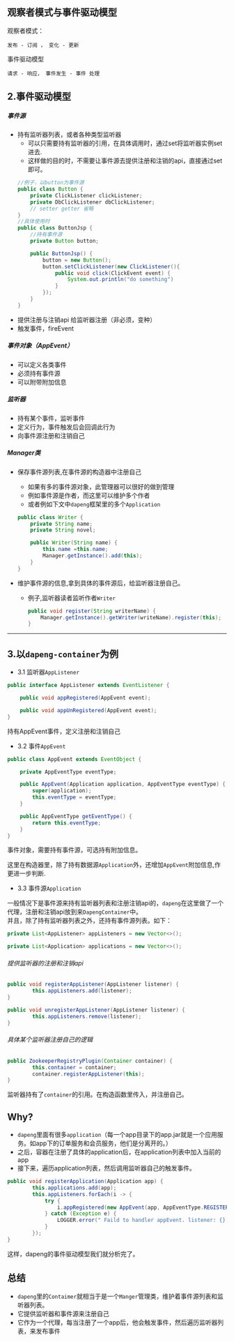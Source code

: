 ## 观察者模式与事件驱动模型

观察者模式：

```
发布 - 订阅 ， 变化 - 更新

```

事件驱动模型

```
请求 - 响应， 事件发生 - 事件 处理
```

## 2.事件驱动模型

##### 事件源

- 持有监听器列表，或者各种类型监听器
  - 可以只需要持有监听器的引用，在具体调用时，通过set将监听器实例set进去.
  - 这样做的目的时，不需要让事件源去提供注册和注销的api，直接通过set即可。
  ```java
  //例子，以button为事件源
  public class Button {
      private ClickListener clickListener;
      private DbClickListener dbClickListener;
      // setter getter 省略
  }
  //具体使用时
  public class ButtonJsp {
      //持有事件源
      private Button button;

      public ButtonJsp() {
          button = new Button();
          button.setClickListener(new ClickListener(){
              public void click(ClickEvent event) {
                  System.out.println("do something")
              }
          });
      }
  }
  ```
- 提供注册与注销api 给监听器注册（非必须，变种）
- 触发事件，fireEvent

##### 事件对象（AppEvent）

- 可以定义各类事件
- 必须持有事件源
- 可以附带附加信息

##### 监听器

- 持有某个事件，监听事件
- 定义行为，事件触发后会回调此行为
- 向事件源注册和注销自己

##### Manager类

- 保存事件源列表,在事件源的构造器中注册自己

  - 如果有多的事件源对象，此管理器可以很好的做到管理
  - 例如事件源是作者，而这里可以维护多个作者
  - 或者例如下文中`dapeng`框架里的多个`Application`

  ```java
  public class Writer {
      private String name;
      private String novel;

      public Writer(String name) {
          this.name =this.name;
          Manager.getInstance().add(this);
      }
  }
  ```

- 维护事件源的信息,拿到具体的事件源后，给监听器注册自己。
  - 例子,监听器读者监听作者`Writer`
    ```java
    public void register(String writerName) {
        Manager.getInstance().getWriter(writeName).register(this);
    }
    ```

---

## 3.以`dapeng-container`为例

- 3.1 监听器`AppListener`

```java
public interface AppListener extends EventListener {

    public void appRegistered(AppEvent event);

    public void appUnRegistered(AppEvent event);
}
```

持有AppEvent事件，定义注册和注销自己

- 3.2 事件`AppEvent`

```java
public class AppEvent extends EventObject {

    private AppEventType eventType;

    public AppEvent(Application application, AppEventType eventType) {
        super(application);
        this.eventType = eventType;
    }

    public AppEventType getEventType() {
        return this.eventType;
    }
}
```

事件对象，需要持有事件源，可选持有附加信息。<br/>

这里在构造器里，除了持有数据源`Application`外，还增加`AppEvent`附加信息,作更进一步判断.

- 3.3 事件源`Application`

一般情况下是事件源来持有监听器列表和注册注销api的，`dapeng`在这里做了一个代理，注册和注销api放到来`DapengContainer`中。<br/>
并且，除了持有监听器列表之外，还持有事件源列表。如下：

```java
private List<AppListener> appListeners = new Vector<>();

private List<Application> applications = new Vector<>();
```

###### 提供监听器的注册和注销api

```java
public void registerAppListener(AppListener listener) {
        this.appListeners.add(listener);
}

public void unregisterAppListener(AppListener listener) {
        this.appListeners.remove(listener);
}
```

###### 具体某个监听器注册自己的逻辑

```java
public ZookeeperRegistryPlugin(Container container) {
        this.container = container;
        container.registerAppListener(this);
}
```

监听器持有了`container`的引用。在构造函数里传入，并注册自己。

## Why?

- `dapeng`里面有很多`application`（每一个app目录下的app.jar就是一个应用服务。如app下的订单服务和会员服务，他们是分离开的。）
- 之后，容器在注册了具体的application后，在application列表中加入当前的app
- 接下来，遍历application列表，然后调用监听器自己的触发事件。

```java
public void registerApplication(Application app) {
        this.applications.add(app);
        this.appListeners.forEach(i -> {
            try {
                i.appRegistered(new AppEvent(app, AppEventType.REGISTER));
            } catch (Exception e) {
                LOGGER.error(" Faild to handler appEvent. listener: {}, eventType: {}", i, AppEventType.REGISTER, e.getStackTrace());
            }
        });
}
```

这样，dapeng的事件驱动模型我们就分析完了。

## 总结

- `dapeng`里的`Contaimer`就相当于是一个`Manger`管理类，维护着事件源列表和监听器列表。
- 它提供监听器和事件源来注册自己
- 它作为一个代理，每当注册了一个app后，他会触发事件，然后遍历监听器列表，来发布事件
